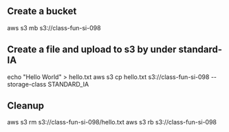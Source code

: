 ## Create a bucket
aws s3 mb s3://class-fun-si-098


## Create a file and upload to s3 by under standard-IA
echo "Hello World" > hello.txt
aws s3 cp hello.txt s3://class-fun-si-098 --storage-class STANDARD_IA

## Cleanup
aws s3 rm s3://class-fun-si-098/hello.txt 
aws s3 rb s3://class-fun-si-098